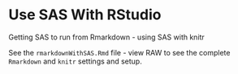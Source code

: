# Use SAS With RStudio

Getting SAS to run from Rmarkdown - using SAS with knitr

See the `rmarkdownWithSAS.Rmd` file - view RAW to see the complete `Rmarkdown` and `knitr` settings and setup.
